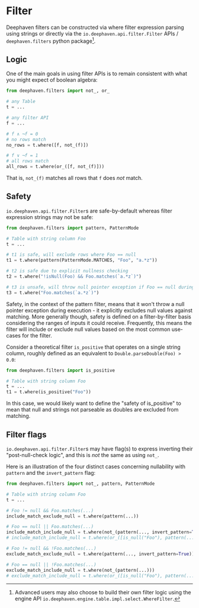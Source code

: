 # Filter

Deephaven filters can be constructed via where filter expression parsing using strings or directly via the
`io.deephaven.api.filter.Filter` APIs / `deephaven.filters` python package[^1].

## Logic

One of the main goals in using filter APIs is to remain consistent with what you might expect of boolean algebra:

```python
from deephaven.filters import not_, or_

# any Table
t = ...

# any filter API
f = ...

# f ∧ ¬f = 0
# no rows match
no_rows = t.where([f, not_(f)])

# f ∨ ¬f = 1
# all rows match
all_rows = t.where(or_([f, not_(f)]))
```

That is, `not_(f)` matches all rows that `f` does _not_ match.

## Safety

`io.deephaven.api.filter.Filter`s are safe-by-default whereas filter expression strings may not be safe:

```python
from deephaven.filters import pattern, PatternMode

# Table with string column Foo
t = ...

# t1 is safe, will exclude rows where Foo == null
t1 = t.where(pattern(PatternMode.MATCHES, "Foo", "a.*z"))

# t2 is safe due to explicit nullness checking
t2 = t.where("!isNull(Foo) && Foo.matches(`a.*z`)")

# t3 is unsafe, will throw null pointer exception if Foo == null during evaluation
t3 = t.where("Foo.matches(`a.*z`)")
```

Safety, in the context of the pattern filter, means that it won't throw a null pointer exception during execution - it
explicitly excludes null values against matching. More generally though, safety is defined on a filter-by-filter basis
considering the ranges of inputs it could receive. Frequently, this means the filter will include or exclude null values
based on the most common use-cases for the filter.

Consider a theoretical filter `is_positive` that operates on a single string column, roughly defined as an equivalent to
`Double.parseDouble(Foo) > 0.0`:

```python
from deephaven.filters import is_positive

# Table with string column Foo
t = ...
t1 = t.where(is_positive("Foo"))
```

In this case, we would likely want to define the "safety of is_positive" to mean that null and strings not parseable as
doubles are excluded from matching.

## Filter flags

`io.deephaven.api.filter.Filter`s may have flag(s) to express inverting their "post-null-check logic", and this is _not_
the same as using `not_`.

Here is an illustration of the four distinct cases concerning nullability with `pattern` and the `invert_pattern` flag:

```python
from deephaven.filters import not_, pattern, PatternMode

# Table with string column Foo
t = ...

# Foo != null && Foo.matches(...)
include_match_exclude_null = t.where(pattern(...))

# Foo == null || Foo.matches(...)
include_match_include_null = t.where(not_(pattern(..., invert_pattern=True)))
# include_match_include_null = t.where(or_([is_null("Foo"), pattern(...)]))

# Foo != null && !Foo.matches(...)
exclude_match_exclude_null = t.where(pattern(..., invert_pattern=True))

# Foo == null || !Foo.matches(...)
exclude_match_include_null = t.where(not_(pattern(...)))
# exclude_match_include_null = t.where(or_([is_null("Foo"), pattern(..., invert_pattern=True)]))
```

[^1]: Advanced users may also choose to build their own filter logic using the engine API `io.deephaven.engine.table.impl.select.WhereFilter`.